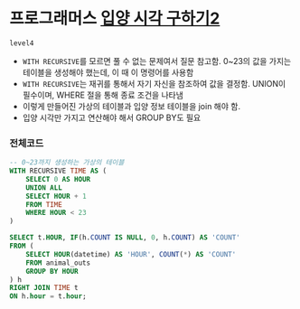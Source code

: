# 프로그래머스 [입양 시각 구하기2](https://school.programmers.co.kr/learn/courses/30/lessons/59413)
`level4`
- `WITH RECURSIVE`를 모르면 풀 수 없는 문제여서 질문 참고함. 0~23의 값을 가지는 테이블을 생성해야 했는데, 이 때 이 명령어를 사용함
- `WITH RECURSIVE`는 재귀를 통해서 자기 자신을 참조하여 값을 결정함. UNION이 필수이며, WHERE 절을 통해 종료 조건을 나타냄
- 이렇게 만들어진 가상의 테이블과 입양 정보 테이블을 join 해야 함.
- 입양 시각만 가지고 연산해야 해서 GROUP BY도 필요

### 전체코드
```sql
-- 0~23까지 생성하는 가상의 테이블
WITH RECURSIVE TIME AS (
    SELECT 0 AS HOUR
    UNION ALL
    SELECT HOUR + 1
    FROM TIME
    WHERE HOUR < 23
)

SELECT t.HOUR, IF(h.COUNT IS NULL, 0, h.COUNT) AS 'COUNT'
FROM (
    SELECT HOUR(datetime) AS 'HOUR', COUNT(*) AS 'COUNT'
    FROM animal_outs 
    GROUP BY HOUR
) h
RIGHT JOIN TIME t
ON h.hour = t.hour;
```

